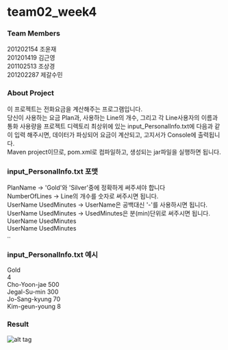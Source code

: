 # team02_week4

### Team Members
201202154 조윤재</br>
201201419 김근영</br>
201102513 조상경</br>
201202287 제갈수민</br>

### About Project

 이 프로젝트는 전화요금을 계산해주는 프로그램입니다. </br>
 당신이 사용하는 요금 Plan과, 사용하는 Line의 개수, 그리고 각 Line사용자의 이름과 통화 사용량을 프로젝트 디렉토리 최상위에 있는 input_PersonalInfo.txt에 다음과 같이 입력 해주시면, 데이터가 파싱되어 요금이 계산되고, 고지서가 Console에 출력됩니다.</br>
 Maven project이므로, pom.xml로 컴파일하고, 생성되는 jar파일을 실행하면 됩니다.

### input_PersonalInfo.txt 포맷
PlanName                -> 'Gold'와 'Silver'중에 정확하게 써주셔야 합니다</br>
NumberOfLines           -> Line의 개수를 숫자로 써주시면 됩니다.</br>
UserName UsedMinutes    -> UserName은 공백대신 '-'를 사용하시면 됩니다.</br>
UserName UsedMinutes    -> UsedMinutes은 분(min)단위로 써주시면 됩니다.</br>
UserName UsedMinutes</br>
UserName UsedMinutes</br>
..</br>

### input_PersonalInfo.txt 예시
Gold</br>
4</br>
Cho-Yoon-jae 500</br>
Jegal-Su-min 300</br>
Jo-Sang-kyung 70</br>
Kim-geun-young 8</br>

### Result
![alt tag](http://s21.postimg.org/ebcyt3ign/Result.png)


